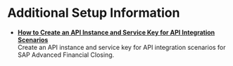 <!-- loiobc2c8fc4e92c4d9a800e215f8ccba524 -->

# Additional Setup Information

-   **[How to Create an API Instance and Service Key for API Integration Scenarios](how-to-create-an-api-instance-and-service-key-for-api-integration-scenarios-4058064.md "Create an API instance and service key for API integration scenarios for SAP Advanced
                                                  Financial Closing.")**  
Create an API instance and service key for API integration scenarios for SAP Advanced Financial Closing.

